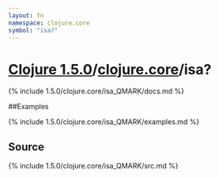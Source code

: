 ```yaml
---
layout: fn
namespace: clojure.core
symbol: "isa?"
---
```


# [Clojure 1.5.0](../../)/[clojure.core](../)/isa?

{% include 1.5.0/clojure.core/isa_QMARK/docs.md %}

##Examples

{% include 1.5.0/clojure.core/isa_QMARK/examples.md %}
## Source
{% include 1.5.0/clojure.core/isa_QMARK/src.md %}

